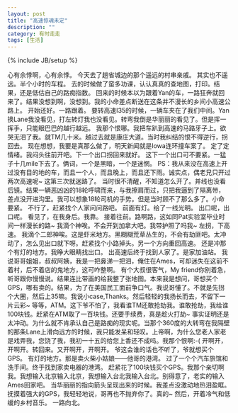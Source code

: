 ```yaml
---
layout: post
title: "高速惊魂未定"
description: ""
category: 有时走走
tags: [生活]
---
```

{% include JB/setup %}

心有余悸啊，心有余悸。
今天去了趟省城边的那个遥远的村串亲戚。
其实也不遥远。半个小时的车程。
去的时候做了蛮多功课，认认真真的查地图，打印。结果，还是低估自己的路痴指数。
回来的时候本以为跟着Yan的车，一路狂奔就回来了。结果没想到啊，没想到。我的小命差点断送在这条并不漫长的乡间小高速公路上。
开始还好。一路跟着。
要转高速I35的时候，一辆车夹在了我们中间。Yan换Lane我没看见，打左转灯我也没看见。转弯我倒是华丽丽的看见了。但是挥一挥手，只能眼巴巴的越行越远。
我那个恨哪。我把车趴到高速的马路牙子上。欲哭无泪了我。就TM几十米。越过去就是康庄大道。当时我纠结的恨不得逆行，拐回去。
现在想想，我要是真那么做了，明天新闻就是Iowa连环撞车案了。
定了定情绪。我闷头往前开吧。下一个出口拐回来就好。
这下一个出口可不要紧。一猛子十几mile下去了。俩词，一个是黑暗，一个是迷惘。
PS：我从来没在高速上开过没有目的地的车，而且一个人，而且晚上，而且还下雨。诚实点，偶老兄只开过两次高速呢~ 这第三次就迷路了。
当时很不清醒，不知道怎么开了。并线也没看后镜。结果一辆恶凶凶的18轮呼啸而来，与我擦肩而过，只把我逼到了隔离带，差点没开进沟里。我可以想象18轮司机的手势。但是当时顾不了那么多了。小命要紧。
不行了，赶紧找个人家问问路吧。
前面有灯。给了一线光明。
出口呢，出口呢。
看见了，在我身后。我靠。
接着往前。路啊路，这如同Pat实验室毕业时间一样漫长的路~
我滴个神唉。不会开到加拿大吧。我带护照了吗我~
左拐，下高速。
我滴个二郎神唉。这是虾米地方。黑糊糊荒草丛生的，不会有劫匪吧。太冲动了，怎么见出口就下呀。赶紧找个小路掉头。另一个方向重回高速。
还是冲那个有灯的地方。我睁大眼睛找出口。
出高速后终于找到人家了。是家加油站。
我说哥哥姐姐，叔叔阿姨，我是一把鼻涕一把泪，俺住在Ames，可却迷失在这前不着村，后不着店的鬼地方，这可咋整啊。
有个大叔很客气，My friend你别着急，听哥跟你慢慢说。结果连比带画的给我整了张地图。本来我是想问，哥想买个GPS，哪有卖的。结果，为了在美国民工面前争口气。我说哥懂了。不就是先拐个大圈，然后上35嘛。我说小case,Thanks。然后轻轻的我扬长而去，不留下一片云彩~
等等，ATM。这下爷不怕了，我看谁TM还敢抢劫我。谁敢抢劫，我给谁100块钱。赶紧在ATM取了一百块钱。还要手续费，真是趁火打劫~
事实证明还是太冲动。为什么就不肯承认自己是路痴的现实呢。当那个360度的大转弯在我隔壁的那条Lane上滑向远方的时候，我只能发呆和轻叹。上帝啊，为什么您老人家老是戏弄我，您饶了我，我初一十五的给您上香还不成吗。我那个恨啊:-(
开啊开，开啊开。转回来。又开啊开，开啊开。
爷这会谁的话也不听了，爷就想买个GPS。
有灯的地方。那是卖火柴小姑娘——他哥的港湾。
过了一个个汽车旅馆和洗手间。终于找到家卖电器的港湾。
赶紧花了100块钱买个GPS。我那个亲切啊我。我想输入北京输入北京，我想输入台北我输入台北。别得意了，老实的输入Ames回家吧。
当华丽丽的指向箭头呈现出来的时候。我差点没激动地热泪盈眶。抚摸着强大的GPS，我轻轻地说，哥再也不抛弃你了。真的~
然后，开着冷气和低缓的乡村音乐。
一路向北。